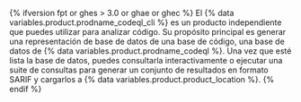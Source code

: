 {% ifversion fpt or ghes > 3.0 or ghae or ghec %}
El {% data variables.product.prodname_codeql_cli %} es un producto independiente que puedes utilizar para analizar código. Su propósito principal es generar una representación de base de datos de una base de código, una base de datos de {% data variables.product.prodname_codeql %}. Una vez que esté lista la base de datos, puedes consultarla interactivamente o ejecutar una suite de consultas para generar un conjunto de resultados en formato SARIF y cargarlos a {% data variables.product.product_location %}.
{% endif %}

